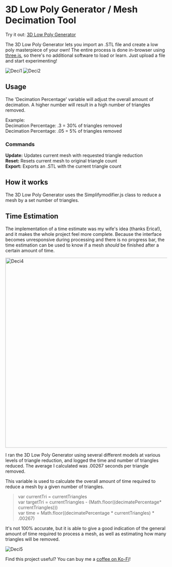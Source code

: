 # 3D Low Poly Generator / Mesh Decimation Tool

Try it out: [3D Low Poly Generator](https://andrewsink.github.io/3D-Low-Poly-Generator/)

The 3D Low Poly Generator lets you import an .STL file and create a low poly masterpiece of your own! The entire process is done in-browser using [three.js](https://threejs.org/), so there's no additional software to load or learn. Just upload a file and start experimenting!
 

![Deci1](https://user-images.githubusercontent.com/46334898/143689199-513fafce-d3df-4085-8aa7-a72e982d9ad7.png)
![Deci2](https://user-images.githubusercontent.com/46334898/143689202-84e027f4-3f22-4360-8087-ced2e5762f79.png)




## Usage

The 'Decimation Percentage' variable will adjust the overall amount of decimation. A higher number will result in a high number of triangles removed.

Example: </br>
Decimation Percentage: .3 = 30% of triangles removed </br>
Decimation Percentage: .05 = 5% of triangles removed </br>

### Commands

**Update:** Updates current mesh with requested triangle reduction </br>
**Reset:** Resets current mesh to original triangle count </br>
**Export:** Exports an .STL with the current triangle count </br>

## How it works

The 3D Low Poly Generator uses the Simplifymodifier.js class to reduce a mesh by a set number of triangles.

## Time Estimation

The implementation of a time estimate was my wife's idea (thanks Erica!), and it makes the whole project feel more complete. Because the interface becomes unresponsive during processing and there is no progress bar, the time estimation can be used to know if a mesh *should* be finished after a certain amount of time.

<img width="593" alt="Deci4" src="https://user-images.githubusercontent.com/46334898/143715994-83b3573f-56b7-44c1-b06a-227173771811.png">

I ran the 3D Low Poly Generator using several different models at various levels of triangle reduction, and logged the time and number of triangles reduced. The average I calculated was .00267 seconds per triangle removed.</br>

This variable is used to calculate the overall amount of time required to reduce a mesh by a given number of triangles. </br>

>var currentTri = currentTriangles</br>
>var targetTri = currentTriangles - (Math.floor((decimatePercentage* currentTriangles)))</br>
>var time = Math.floor((decimatePercentage * currentTriangles) * .00267)</br>

It's not 100% accurate, but it is able to give a good indication of the general amount of time required to process a mesh, as well as estimating how many triangles will be removed. 

![Deci5](https://user-images.githubusercontent.com/46334898/143718408-c1d20201-df25-4c02-a5f3-f8c25f260708.png)


Find this project useful? You can buy me a [coffee on Ko-Fi](https://ko-fi.com/andrewsink)!

